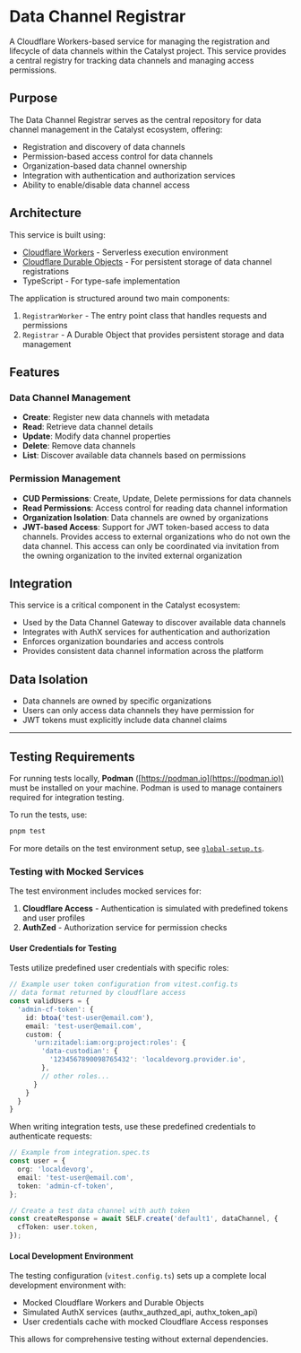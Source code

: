 # Data Channel Registrar

A Cloudflare Workers-based service for managing the registration and lifecycle of data channels within the Catalyst project. This service provides a central registry for tracking data channels and managing access permissions.

## Purpose

The Data Channel Registrar serves as the central repository for data channel management in the Catalyst ecosystem, offering:

- Registration and discovery of data channels
- Permission-based access control for data channels
- Organization-based data channel ownership
- Integration with authentication and authorization services
- Ability to enable/disable data channel access

## Architecture

This service is built using:

- [Cloudflare Workers](https://developers.cloudflare.com/workers/) - Serverless execution environment
- [Cloudflare Durable Objects](https://developers.cloudflare.com/durable-objects/) - For persistent storage of data channel registrations
- TypeScript - For type-safe implementation

The application is structured around two main components:

1. `RegistrarWorker` - The entry point class that handles requests and permissions
2. `Registrar` - A Durable Object that provides persistent storage and data management

## Features

### Data Channel Management

- **Create**: Register new data channels with metadata
- **Read**: Retrieve data channel details
- **Update**: Modify data channel properties
- **Delete**: Remove data channels
- **List**: Discover available data channels based on permissions

### Permission Management

- **CUD Permissions**: Create, Update, Delete permissions for data channels
- **Read Permissions**: Access control for reading data channel information
- **Organization Isolation**: Data channels are owned by organizations
- **JWT-based Access**: Support for JWT token-based access to data channels. Provides access to external organizations who do not own the data channel. This access can only be coordinated via invitation from the owning organization to the invited external organization

## Integration

This service is a critical component in the Catalyst ecosystem:

- Used by the Data Channel Gateway to discover available data channels
- Integrates with AuthX services for authentication and authorization
- Enforces organization boundaries and access controls
- Provides consistent data channel information across the platform

## Data Isolation

- Data channels are owned by specific organizations
- Users can only access data channels they have permission for
- JWT tokens must explicitly include data channel claims

---

## Testing Requirements

For running tests locally, **Podman** ([https://podman.io](https://podman.io)) must be installed on your machine. Podman is used to manage containers required for integration testing.

To run the tests, use:

```sh
pnpm test
```

For more details on the test environment setup, see [`global-setup.ts`](./global-setup.ts).

### Testing with Mocked Services

The test environment includes mocked services for:

1. **Cloudflare Access** - Authentication is simulated with predefined tokens and user profiles
2. **AuthZed** - Authorization service for permission checks

#### User Credentials for Testing

Tests utilize predefined user credentials with specific roles:

```typescript
// Example user token configuration from vitest.config.ts
// data format returned by cloudflare access
const validUsers = {
  'admin-cf-token': {
    id: btoa('test-user@email.com'),
    email: 'test-user@email.com',
    custom: {
      'urn:zitadel:iam:org:project:roles': {
        'data-custodian': {
          '1234567890098765432': 'localdevorg.provider.io',
        },
        // other roles...
      }
    }
  }
}
```

When writing integration tests, use these predefined credentials to authenticate requests:

```typescript
// Example from integration.spec.ts
const user = {
  org: 'localdevorg',
  email: 'test-user@email.com',
  token: 'admin-cf-token',
};

// Create a test data channel with auth token
const createResponse = await SELF.create('default1', dataChannel, {
  cfToken: user.token,
});
```

#### Local Development Environment

The testing configuration (`vitest.config.ts`) sets up a complete local development environment with:

- Mocked Cloudflare Workers and Durable Objects
- Simulated AuthX services (authx_authzed_api, authx_token_api)
- User credentials cache with mocked Cloudflare Access responses

This allows for comprehensive testing without external dependencies.
